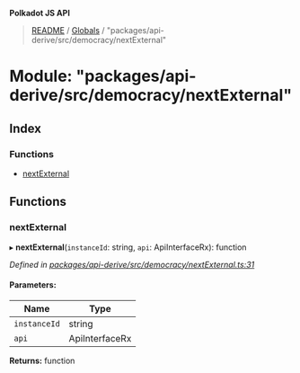 **Polkadot JS API**

> [README](../README.md) / [Globals](../globals.md) / "packages/api-derive/src/democracy/nextExternal"

# Module: "packages/api-derive/src/democracy/nextExternal"

## Index

### Functions

* [nextExternal](_packages_api_derive_src_democracy_nextexternal_.md#nextexternal)

## Functions

### nextExternal

▸ **nextExternal**(`instanceId`: string, `api`: ApiInterfaceRx): function

*Defined in [packages/api-derive/src/democracy/nextExternal.ts:31](https://github.com/polkadot-js/api/blob/c27e41be3/packages/api-derive/src/democracy/nextExternal.ts#L31)*

#### Parameters:

Name | Type |
------ | ------ |
`instanceId` | string |
`api` | ApiInterfaceRx |

**Returns:** function
